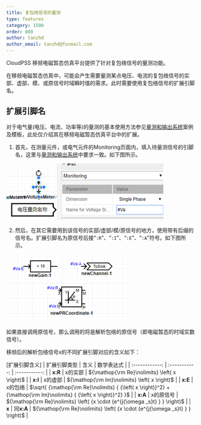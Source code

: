 ```yaml
---
title: 复包络信号的量测
type: features
category: 1500
order: 800
author: tanzhd
author_email: tanzhd@foxmail.com
---
```


CloudPSS 移频电磁暂态仿真平台提供了针对复包络信号的量测功能。

在移频电磁暂态仿真中，可能会产生需要量测某点电压、电流的复包络信号的实部、虚部、模、或原信号时域瞬时值的需求。此时需要使用复包络信号的扩展引脚名。

## 扩展引脚名

对于电气量(电压、电流、功率等)的量测的基本使用方法参见[量测和输出系统](Measure.md)案例及模板，此处仅介绍其在移频电磁暂态仿真平台中的扩展。

1. 首先，在测量元件，或电气元件的Monitoring页面内，填入待量测信号的引脚名，这里与[量测和输出系统](Measure.md)中要求一致。如下图所示。

![量测页面](SFEMTpin/Monitoring.png "待量测信号") 

2. 然后，在其它需要用到该信号的实部/虚部/模/原信号的地方，使用带有后缀的信号名。扩展引脚名为原信号后接“`:R`”、“`:I`”、“`:E`”、“`:A`”符号。如下图所示。

![量测扩展使用](SFEMTpin/UseSFEMTpin.png "扩展引脚名的使用") 

如果直接调用原信号，那么调用的将是解析包络的原信号（即电磁暂态的时域实数信号）。

移频后的解析包络信号$x$的不同扩展引脚对应的含义如下：

[扩展引脚含义]
| 扩展引脚类型 | 含义 | 数学表达式 |
| :------------: | :-----------: | :-----------: |
| **x:R** | x的实部 | ${\mathop{\rm Re}\nolimits} \left( x \right)$ |
| **x:I** | x的虚部 | ${\mathop{\rm Im}\nolimits} \left( x \right)$ |
| **x:E** | x的包络 | $\sqrt{ {\mathop{\rm Re}\nolimits} { {\left( x \right)}^2} + {\mathop{\rm Im}\nolimits} { {\left( x \right)}^2} }$ |
| **x:A** | x的原信号 | ${\mathop{\rm Re}\nolimits} \left( {x \cdot {e^{j{\omega _s}t} } } \right)$ |
| **x** | 同**x:A** | ${\mathop{\rm Re}\nolimits} \left( {x \cdot {e^{j{\omega _s}t} } } \right)$ |

